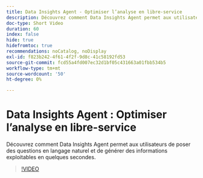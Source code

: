 ```yaml
---
title: Data Insights Agent - Optimiser l’analyse en libre-service
description: Découvrez comment Data Insights Agent permet aux utilisateurs de poser des questions en langage naturel et de générer des informations exploitables en quelques secondes.
doc-type: Short Video
duration: 60
index: false
hide: true
hidefromtoc: true
recommendations: noCatalog, noDisplay
exl-id: f823b242-4f61-4f2f-9d8c-41c58192fd53
source-git-commit: fcd55a4fd007ec32d1bf05c431663a01fbb534b5
workflow-type: tm+mt
source-wordcount: '50'
ht-degree: 0%

---
```


# Data Insights Agent : Optimiser l’analyse en libre-service

Découvrez comment Data Insights Agent permet aux utilisateurs de poser des questions en langage naturel et de générer des informations exploitables en quelques secondes.

<!-- 62_S106_3442453_59_data-insights-agent-empowering-selfservice-analytics -->
>[!VIDEO](https://video.tv.adobe.com/v/3458304/?learn=on&enablevpops=true)
